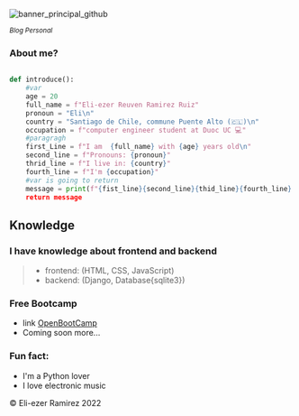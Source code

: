 
![banner_principal_github](https://user-images.githubusercontent.com/83837915/180125740-23dadebb-366b-4945-8cda-0fc807376856.png)

<!-- here are information that who i am-->
<sub> *Blog Personal* </sub>
### About me?

```python

def introduce():
    #var
    age = 20
    full_name = f"Eli-ezer Reuven Ramirez Ruiz"
    pronoun = "Eli\n"
    country = "Santiago de Chile, commune Puente Alto (🇨🇱)\n"
    occupation = f"computer engineer student at Duoc UC 💻"
    #paragragh
    first_Line = f"I am  {full_name} with {age} years old\n"
    second_line = f"Pronouns: {pronoun}"
    thrid_line = f"I live in: {country}"
    fourth_line = f"I'm {occupation}"
    #var is going to return 
    message = print(f"{fist_line}{second_line}{thid_line}{fourth_line}
    return message
```

## Knowledge
<!-- what i am learning -->
### I have knowledge about frontend and backend
> - frontend: (HTML, CSS, JavaScript)
> - backend: (Django, Database{sqlite3})

<!-- Free resources -->
### Free Bootcamp 
- link [OpenBootCamp](https://campus.open-bootcamp.com/)
- Coming soon more...

<!-- Fun fact about me -->
### Fun fact:
- I'm a Python lover 
- I love electronic music

<!--Copyright -->
©️ Eli-ezer Ramirez 2022

